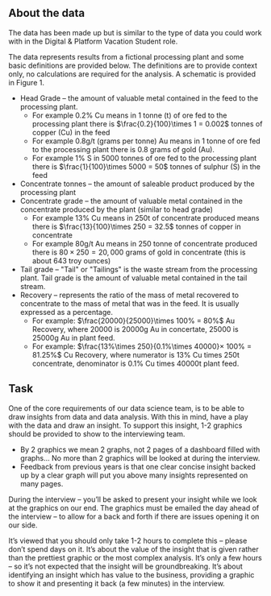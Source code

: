 ## About the data

The data has been made up but is similar to the type of data you could work with in the Digital & Platform Vacation Student role.

The data represents results from a fictional processing plant and some basic definitions are provided below. The definitions are to provide context only, no calculations are required for the analysis. A schematic is provided in Figure 1.

- Head Grade – the amount of valuable metal contained in the feed to the processing plant.
  - For example 0.2% Cu means in 1 tonne (t) of ore fed to the processing plant there is $\frac{0.2}{100}\times 1 = 0.002$ tonnes of copper (Cu) in the feed
  - For example 0.8g/t (grams per tonne) Au means in 1 tonne of ore fed to the processing plant there is 0.8 grams of gold (Au).
  - For example 1% S in 5000 tonnes of ore fed to the processing plant there is $\frac{1}{100}\times 5000 = 50$ tonnes of sulphur (S) in the feed
- Concentrate tonnes – the amount of saleable product produced by the processing plant
- Concentrate grade – the amount of valuable metal contained in the concentrate produced by the plant (similar to head grade)
  - For example 13% Cu means in 250t of concentrate produced means there is $\frac{13}{100}\times 250 = 32.5$ tonnes of copper in concentrate
  - For example 80g/t Au means in 250 tonne of concentrate produced there is $80\times 250 = 20,000$ grams of gold in concentrate (this is about 643 troy ounces)
- Tail grade – "Tail" or "Tailings" is the waste stream from the processing plant. Tail grade is the amount of valuable metal contained in the tail stream.
- Recovery – represents the ratio of the mass of metal recovered to concentrate to the mass of metal that was in the feed. It is usually expressed as a percentage.
  - For example: $\frac{20000}{25000}\times 100% = 80%$ Au Recovery, where 20000 is 20000g Au in concertate, 25000 is 25000g Au in plant feed.
  - For example: $\frac{13%\times 250}{0.1%\times 40000}× 100% = 81.25%$ Cu Recovery, where numerator is 13% Cu times 250t concentrate, denominator is 0.1% Cu times 40000t plant feed.

## Task

One of the core requirements of our data science team, is to be able to draw insights from data and data analysis. With this in mind, have a play with the data and draw an insight. To support this insight, 1-2 graphics should be provided to show to the interviewing team.
- By 2 graphics we mean 2 graphs, not 2 pages of a dashboard filled with graphs… No more than 2 graphics will be looked at during the interview.
- Feedback from previous years is that one clear concise insight backed up by a clear graph will put you above many insights represented on many pages.

During the interview – you’ll be asked to present your insight while we look at the graphics on our end. The graphics must be emailed the day ahead of the interview – to allow for a back and forth if there are issues opening it on our side.

It’s viewed that you should only take 1-2 hours to complete this – please don’t spend days on it. It’s about the value of the insight that is given rather than the prettiest graphic or the most complex analysis. It’s only a few hours – so it’s not expected that the insight will be groundbreaking. It’s about identifying an insight which has value to the business, providing a graphic to show it and presenting it back (a few minutes) in the interview.
